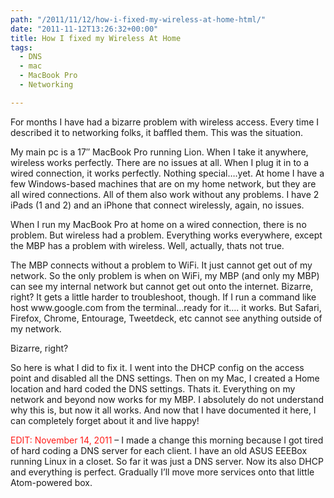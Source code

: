 ```yaml
---
path: "/2011/11/12/how-i-fixed-my-wireless-at-home-html/" 
date: "2011-11-12T13:26:32+00:00" 
title: How I fixed my Wireless At Home
tags:
  - DNS
  - mac
  - MacBook Pro
  - Networking

---
```


  <p>
    For months I have had a bizarre problem with wireless access. Every time I described it to networking folks, it baffled them. This was the situation.
  </p>
  
  <p>
    My main pc is a 17&#8243; MacBook Pro running Lion. When I take it anywhere, wireless works perfectly. There are no issues at all. When I plug it in to a wired connection, it works perfectly. Nothing special….yet. At home I have a few Windows-based machines that are on my home network, but they are all wired connections. All of them also work without any problems. I have 2 iPads (1 and 2) and an iPhone that connect wirelessly, again, no issues.
  </p>
  
  <p>
    When I run my MacBook Pro at home on a wired connection, there is no problem. But wireless had a problem. Everything works everywhere, except the MBP has a problem with wireless. Well, actually, thats not true.
  </p>
  
  <p>
    The MBP connects without a problem to WiFi. It just cannot get out of my network. So the only problem is when on WiFi, my MBP (and only my MBP) can see my internal network but cannot get out onto the internet. Bizarre, right? It gets a little harder to troubleshoot, though. If I run a command like host www.google.com from the terminal…ready for it…. it works. But Safari, Firefox, Chrome, Entourage, Tweetdeck, etc cannot see anything outside of my network.
  </p>
  
  <p>
    Bizarre, right?
  </p>
  
  <p>
    So here is what I did to fix it. I went into the DHCP config on the access point and disabled all the DNS settings. Then on my Mac, I created a Home location and hard coded the DNS settings. Thats it. Everything on my network and beyond now works for my MBP. I absolutely do not understand why this is, but now it all works. And now that I have documented it here, I can completely forget about it and live happy!
  </p>
  
  <p>
    <span style="color: #ff1b18">EDIT:&nbsp;November 14, 2011</span> &#8211; I made a change this morning because I got tired of hard coding a DNS server for each client. I have an old ASUS EEEBox running Linux in a closet. So far it was just a DNS server. Now its also DHCP and everything is perfect. Gradually I&#8217;ll move more services onto that little Atom-powered box.
  </p>
</div>